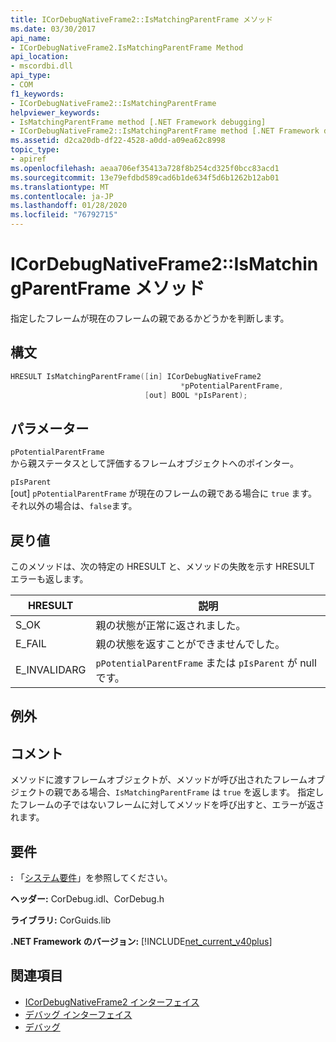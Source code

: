 ```yaml
---
title: ICorDebugNativeFrame2::IsMatchingParentFrame メソッド
ms.date: 03/30/2017
api_name:
- ICorDebugNativeFrame2.IsMatchingParentFrame Method
api_location:
- mscordbi.dll
api_type:
- COM
f1_keywords:
- ICorDebugNativeFrame2::IsMatchingParentFrame
helpviewer_keywords:
- IsMatchingParentFrame method [.NET Framework debugging]
- ICorDebugNativeFrame2::IsMatchingParentFrame method [.NET Framework debugging]
ms.assetid: d2ca20db-df22-4528-a0dd-a09ea62c8998
topic_type:
- apiref
ms.openlocfilehash: aeaa706ef35413a728f8b254cd325f0bcc83acd1
ms.sourcegitcommit: 13e79efdbd589cad6b1de634f5d6b1262b12ab01
ms.translationtype: MT
ms.contentlocale: ja-JP
ms.lasthandoff: 01/28/2020
ms.locfileid: "76792715"
---
```

# <a name="icordebugnativeframe2ismatchingparentframe-method"></a>ICorDebugNativeFrame2::IsMatchingParentFrame メソッド
指定したフレームが現在のフレームの親であるかどうかを判断します。  
  
## <a name="syntax"></a>構文  
  
```cpp  
HRESULT IsMatchingParentFrame([in] ICorDebugNativeFrame2  
                                      *pPotentialParentFrame,  
                              [out] BOOL *pIsParent);  
```  
  
## <a name="parameters"></a>パラメーター  
 `pPotentialParentFrame`  
 から親ステータスとして評価するフレームオブジェクトへのポインター。  
  
 `pIsParent`  
 [out] `pPotentialParentFrame` が現在のフレームの親である場合に `true` ます。それ以外の場合は、`false`ます。  
  
## <a name="return-value"></a>戻り値  
 このメソッドは、次の特定の HRESULT と、メソッドの失敗を示す HRESULT エラーも返します。  
  
|HRESULT|説明|  
|-------------|-----------------|  
|S_OK|親の状態が正常に返されました。|  
|E_FAIL|親の状態を返すことができませんでした。|  
|E_INVALIDARG|`pPotentialParentFrame` または `pIsParent` が null です。|  
  
## <a name="exceptions"></a>例外  
  
## <a name="remarks"></a>コメント  
 メソッドに渡すフレームオブジェクトが、メソッドが呼び出されたフレームオブジェクトの親である場合、`IsMatchingParentFrame` は `true` を返します。 指定したフレームの子ではないフレームに対してメソッドを呼び出すと、エラーが返されます。  
  
## <a name="requirements"></a>要件  
 **:** 「[システム要件](../../../../docs/framework/get-started/system-requirements.md)」を参照してください。  
  
 **ヘッダー:** CorDebug.idl、CorDebug.h  
  
 **ライブラリ:** CorGuids.lib  
  
 **.NET Framework のバージョン:** [!INCLUDE[net_current_v40plus](../../../../includes/net-current-v40plus-md.md)]  
  
## <a name="see-also"></a>関連項目

- [ICorDebugNativeFrame2 インターフェイス](icordebugnativeframe2-interface.md)
- [デバッグ インターフェイス](debugging-interfaces.md)
- [デバッグ](index.md)
